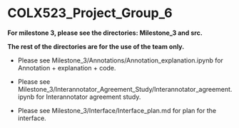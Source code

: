 # COLX523_Project_Group_6

**For milestone 3, please see the directories: Milestone_3 and src.**

**The rest of the directories are for the use of the team only.**

- Please see Milestone_3/Annotations/Annotation_explanation.ipynb for Annotation + explanation + code. 

- Please see Milestone_3/Interannotator_Agreement_Study/Interannotator_agreement.ipynb for Interannotator agreement study. 

- Please see Milestone_3/Interface/Interface_plan.md for plan for the interface.

